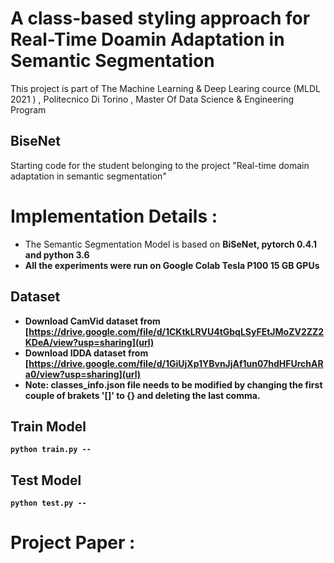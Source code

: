 # A class-based styling approach for Real-Time Doamin Adaptation in Semantic Segmentation
This project is part of The Machine Learning & Deep Learing cource (MLDL 2021 ) , Politecnico Di Torino , Master Of Data Science & Engineering Program 
## BiseNet
Starting code for the student belonging to the project "Real-time domain adaptation in semantic segmentation" <br>
# Implementation Details :
- The Semantic Segmentation Model is based on <b>BiSeNet<b>, pytorch 0.4.1 and python 3.6
- All the experiments were run on Google Colab Tesla P100 15 GB GPUs


## Dataset  
- Download CamVid dataset from [https://drive.google.com/file/d/1CKtkLRVU4tGbqLSyFEtJMoZV2ZZ2KDeA/view?usp=sharing](url)
- Download IDDA dataset from [https://drive.google.com/file/d/1GiUjXp1YBvnJjAf1un07hdHFUrchARa0/view?usp=sharing](url)
- Note: classes_info.json file needs to be modified by changing the first couple of brakets '[]' to {} and deleting the last comma.

  
## Train Model
```
python train.py --
```  

## Test Model
```
python test.py --
```


# Project Paper :

